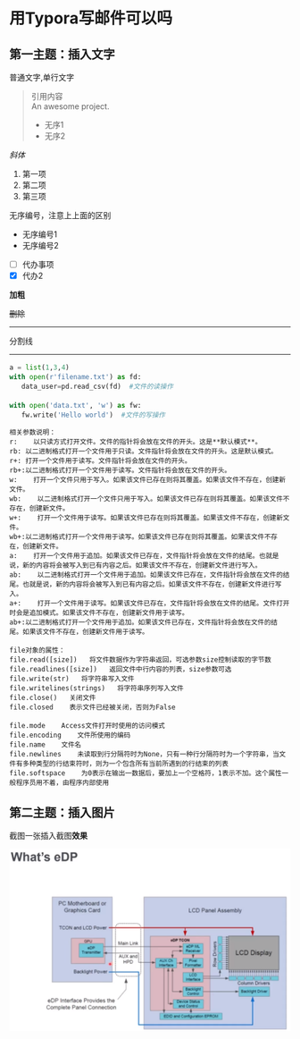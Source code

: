 # 用Typora写邮件可以吗

## 第一主题：插入文字

普通文字,单行文字

> 引用内容  
> An awesome project. 
> + 无序1
> + 无序2

*斜体*

1. 第一项
2. 第二项
3. 第三项

无序编号，注意上上面的区别

* 无序编号1
* 无序编号2

- [ ] 代办事项
- [x] 代办2

**加粗**

~~删除~~

***

分割线

***

```python
a = list(1,3,4)
with open(r'filename.txt') as fd:
   data_user=pd.read_csv(fd)  #文件的读操作

with open('data.txt', 'w') as fw:
   fw.write('Hello world')  #文件的写操作
```
```
相关参数说明：
r:    以只读方式打开文件。文件的指针将会放在文件的开头。这是**默认模式**。
rb: 以二进制格式打开一个文件用于只读。文件指针将会放在文件的开头。这是默认模式。
r+: 打开一个文件用于读写。文件指针将会放在文件的开头。
rb+:以二进制格式打开一个文件用于读写。文件指针将会放在文件的开头。
w:    打开一个文件只用于写入。如果该文件已存在则将其覆盖。如果该文件不存在，创建新文件。
wb:    以二进制格式打开一个文件只用于写入。如果该文件已存在则将其覆盖。如果该文件不存在，创建新文件。
w+:    打开一个文件用于读写。如果该文件已存在则将其覆盖。如果该文件不存在，创建新文件。
wb+:以二进制格式打开一个文件用于读写。如果该文件已存在则将其覆盖。如果该文件不存在，创建新文件。
a:    打开一个文件用于追加。如果该文件已存在，文件指针将会放在文件的结尾。也就是说，新的内容将会被写入到已有内容之后。如果该文件不存在，创建新文件进行写入。
ab:    以二进制格式打开一个文件用于追加。如果该文件已存在，文件指针将会放在文件的结尾。也就是说，新的内容将会被写入到已有内容之后。如果该文件不存在，创建新文件进行写入。
a+:    打开一个文件用于读写。如果该文件已存在，文件指针将会放在文件的结尾。文件打开时会是追加模式。如果该文件不存在，创建新文件用于读写。
ab+:以二进制格式打开一个文件用于追加。如果该文件已存在，文件指针将会放在文件的结尾。如果该文件不存在，创建新文件用于读写。

file对象的属性：
file.read([size])   将文件数据作为字符串返回，可选参数size控制读取的字节数
file.readlines([size])   返回文件中行内容的列表，size参数可选
file.write(str)   将字符串写入文件
file.writelines(strings)   将字符串序列写入文件
file.close()   关闭文件
file.closed    表示文件已经被关闭，否则为False

file.mode    Access文件打开时使用的访问模式
file.encoding    文件所使用的编码
file.name    文件名
file.newlines    未读取到行分隔符时为None，只有一种行分隔符时为一个字符串，当文件有多种类型的行结束符时，则为一个包含所有当前所遇到的行结束的列表
file.softspace    为0表示在输出一数据后，要加上一个空格符，1表示不加。这个属性一般程序员用不着，由程序内部使用
```

## 第二主题：插入图片

截图一张插入截图**效果**

![eDP图片](./eDP.png)


